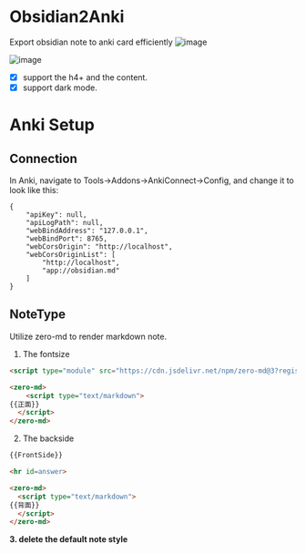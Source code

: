 # Obsidian2Anki

Export obsidian note to anki card efficiently
![image](https://github.com/user-attachments/assets/323112b3-0257-4c76-ae60-fd958c388b0a)

![image](https://github.com/user-attachments/assets/bd772326-8ba2-4907-b692-5247182284e4)

- [x] support the h4+ and the content.
- [x] support dark mode. 

# Anki Setup

## Connection

In Anki, navigate to Tools->Addons->AnkiConnect->Config, and change it to look like this:

```
{
    "apiKey": null,
    "apiLogPath": null,
    "webBindAddress": "127.0.0.1",
    "webBindPort": 8765,
    "webCorsOrigin": "http://localhost",
    "webCorsOriginList": [
        "http://localhost",
        "app://obsidian.md"
    ]
}
```

## NoteType

Utilize zero-md to render markdown note.

1. The fontsize

```html
<script type="module" src="https://cdn.jsdelivr.net/npm/zero-md@3?register"></script>

<zero-md>
	<script type="text/markdown">
{{正面}}
  </script>
</zero-md>
```

2. The backside

```html
{{FrontSide}}

<hr id=answer>

<zero-md>
  <script type="text/markdown">
{{背面}}
  </script>
</zero-md>
```

**3. delete the default note style**


